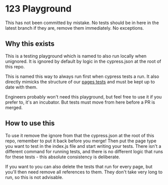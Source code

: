 # 123 Playground

This has not been committed by mistake. No tests should be in here in the latest branch if they are, remove them immediately. No exceptions.

## Why this exists

This is a testing playground which is named to also run locally when unignored. It is ignored by default by logic in the cypress.json at the root of this repo.

This is named this way to always run first when cypress tests a run. It also directly mimicks the structure of our [pages tests](./pages) and must be kept up to date with them.

Engineers probably won't need this playground, but feel free to use it if you prefer to, it's an incubator. But tests must move from here before a PR is merged.

## How to use this

To use it remove the ignore from that the cypress.json at the root of this repo, remember to put it back before you merge! Then put the page type you want to test in the index.js file and start writing your tests. There isn't a different command for running tests, and there is no different logic that runs for these tests - this absolute consistency is deliberate.

If you want to you can also delete the tests that run for every page, but you'll then need remove all references to them. They don't take very long to run, so this is not advisable.
